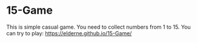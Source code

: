 # 15-Game
This is simple casual game. You need to collect numbers from 1 to 15.
You can try to play: https://elderne.github.io/15-Game/

